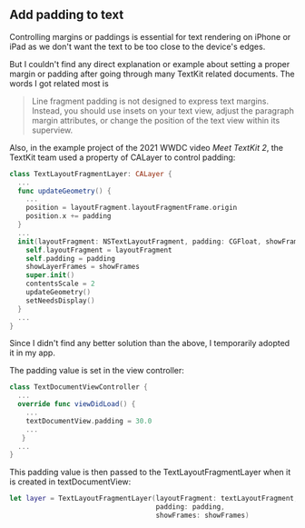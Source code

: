 ## Add padding to text

Controlling margins or paddings is essential for text rendering on iPhone or iPad as we don't want the text to be too close to the device's edges.

But I couldn't find any direct explanation or example about setting a proper margin or padding after going through many TextKit related documents. The words I got related most is

> Line fragment padding is not designed to express text margins. Instead, you should use insets on your text view, adjust the paragraph margin attributes, or change the position of the text view within its superview.

Also, in the example project of the 2021 WWDC video *Meet TextKit 2*, the TextKit team used a property of CALayer to control padding:

```swift
class TextLayoutFragmentLayer: CALayer {
  ...
  func updateGeometry() {
    ...
    position = layoutFragment.layoutFragmentFrame.origin
    position.x += padding
  }
  ...
  init(layoutFragment: NSTextLayoutFragment, padding: CGFloat, showFrames: Bool) {
    self.layoutFragment = layoutFragment
    self.padding = padding
    showLayerFrames = showFrames
    super.init()
    contentsScale = 2
    updateGeometry()
    setNeedsDisplay()
  }
  ...
}
```

Since I didn't find any better solution than the above, I temporarily adopted it in my app.

The padding value is set in the view controller:

```swift
class TextDocumentViewController {
  ...
  override func viewDidLoad() {
    ...
    textDocumentView.padding = 30.0
    ...
   }
  ...
}
```

This padding value is then passed to the TextLayoutFragmentLayer when it is created in textDocumentView:

```swift
let layer = TextLayoutFragmentLayer(layoutFragment: textLayoutFragment,
                                    padding: padding,
                                    showFrames: showFrames)
```
